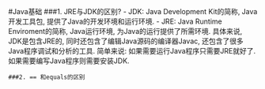 #Java基础
    ###1. JRE与JDK的区别?
       - JDK: Java Development Kit的简称, Java开发工具包, 提供了Java的开发环境和运行环境.
       - JRE: Java Runtime Enviroment的简称, Java运行环境, 为Java的运行提供了所需环境.
       具体来说, JDK是包含JRE的, 同时还包含了编辑Java源码的编译器Javac, 还包含了很多Java程序调试和分析的工具. 简单来说: 如果需要运行Java程序只需要JRE就好了.
        如果需要编写Java程序则需要安装JDK.

    ###2. == 和equals的区别
